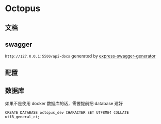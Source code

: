 # Octopus

## 文档

## swagger

`http://127.0.0.1:5500/api-docs`
generated by [express-swagger-generator](https://github.com/pgroot/express-swagger-generator)

## 配置


## 数据库
如果不是使用 docker 数据库的话，需要提前把 database 建好
``` mysql
CREATE DATABASE octopus_dev CHARACTER SET UTF8MB4 COLLATE utf8_general_ci;
```
